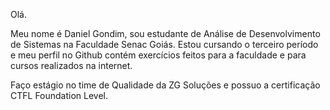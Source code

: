 Olá. 

Meu nome é Daniel Gondim, sou estudante de Análise de Desenvolvimento de Sistemas na Faculdade Senac Goiás. Estou cursando o terceiro período e meu perfil no Github contém exercícios feitos para a faculdade e para cursos realizados na internet.

Faço estágio no time de Qualidade da ZG Soluções e possuo a certificação CTFL Foundation Level. 
